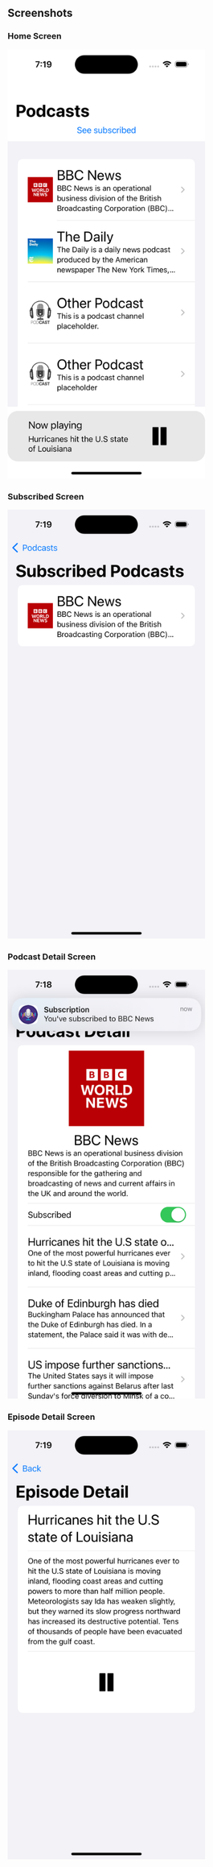 ## Screenshots

### Home Screen

<kbd><img src="./readme_images/HomeScreen-Playing.png" width="393" height="852" ></kbd>

### Subscribed Screen

<kbd><img src="./readme_images/SubscribedPodcastsScreen.png" width="393" height="852" ></kbd>

### Podcast Detail Screen

<kbd><img src="./readme_images/PodcastDetailScreen.png" width="393" height="852" ></kbd>

### Episode Detail Screen

<kbd><img src="./readme_images/EpisodeDetailScreen.png" width="393" height="852" ></kbd>
